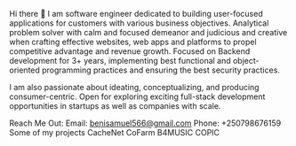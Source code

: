 Hi there 👋
I am software engineer dedicated to building user-focused applications for customers with various business objectives. Analytical problem solver with calm and focused demeanor and judicious and creative when crafting effective websites, web apps and platforms to propel competitive advantage and revenue growth. Focused on Backend development for 3+ years, implementing best functional and object-oriented programming practices and ensuring the best security practices.

I am also passionate about ideating, conceptualizing, and producing consumer-centric. Open for exploring exciting full-stack development opportunities in startups as well as companies with scale.

Reach Me Out:
Email: benisamuel566@gmail.com
Phone: +250798676159
Some of my projects
CacheNet
CoFarm
B4MUSIC
COPIC
